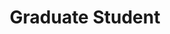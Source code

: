 ---
layout: person
name: "Lizzie Plender"
image: "https://research.fredhutch.org/content/stripe/bloom/en/members/_jcr_content/par/labmember_339511657/image.img.jpg/1696871431667.jpg"
title: "Graduate Student"
category: "Grad Students"
links:
  - link: "https://github.com/plendere"
    icon: "github"
---